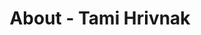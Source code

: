 ---
id: tami_hrivnak
permalink: "/about/tami_hrivnak"
full_name: Tami Hrivnak
title: About - Tami Hrivnak
role: Director of Innovation
image: tami_hivnak_color.jpg
about: Tami Hrivnak is a technology enthusiast who loves innovating and finding user-centric solutions to solve customer pain points. She most recently helped lead a digital transformation at NATO, helping them build Agile product teams that utilized a DevSecOps approach. She has over a decade of Product Management experience in both the civilian and government space. She is passionate about delivering the right capabilities to the warfighters at the right time. Tami is also a current HR Officer for the Navy Reserves and spent 8 years in the Army National Guard. She received her Master’s in Organizational Leadership at the University of Denver and her Bachelor’s in Security and Intelligence from The Ohio State University. She and her entire family are huge Buckeye fans. O-H! 
github: 
linkedin: 
featimg: "/assets/aboutBanner1.jpg"
layout: about/profile
---